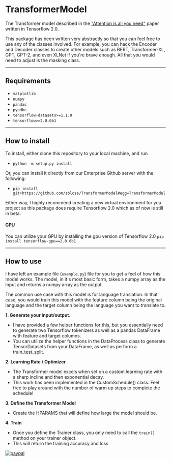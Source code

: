 # TransformerModel
The Transformer model described in the ["Attention is all you need"](https://arxiv.org/pdf/1706.03762.pdf) paper
written in Tensorflow 2.0.

This package has been written very abstractly so that you can feel free to use any of the classes involved. For example,
you can hack the Encoder and Decoder classes to create other models such as BERT, Transformer-XL, GPT, GPT-2, 
and even XLNet if you're brave enough. All that you would need to adjust is the masking class.

<hr >

## Requirements
* `matplotlib`
* `numpy`
* `pandas`
* `pyodbc`
* `tensorflow-datasets>=1.1.0`
* `tensorflow>=2.0.0b1`

<hr>

## How to install
To install, either clone this repository to your local machine, and run 
*   `python -m setup.py install`

Or, you can install it directly from our Enterprise Github server with the following:
*   `pip install git+https://github.com/zbloss/TransformerModel#egg=TransformerModel` 

Either way, I highly recommend creating a new virtual environment for you project as this package does require
Tensorflow 2.0 which as of now is still in beta.

#### GPU
You can utilize your GPU by installing the gpu version of Tensorflow 2.0
    `pip install tensorflow-gpu==2.0.0b1`
<hr>

## How to use
I have left an example file (`example.py`) file for you to get a feel of how this model works.
The model, in it's most basic form, takes a numpy array as the input and returns a numpy array as the output.

The common use case with this model is for language translation. In that case, you would train this model with the feature
column being the original language and the target column being the language you want to translate to.

<b>1. Generate your input/output.</b>   
*   I have provided a few helper functions for this, but you essentially need to generate two Tensorflow tokenizers
as well as a pandas DataFrame with feature and target columns. 
*   You can utilize the helper functions in the DataProcess class to generate TensorDatasets from your DataFrame,
    as well as perform a train_test_split.
    
<b>2. Learning Rate / Optimizer</b>
*   The Transformer model excels when set on a custom learning rate with a sharp incline and then 
    exponential decay.
*   This work has been implemented in the CustomSchedule() class. Feel free to play around with the 
    number of warm up steps to complete the schedule!
    
<b>3. Define the Transformer Model</b>
*   Create the HPARAMS that will define how large the model should be.
    
<b>4. Train</b>
*   Once you define the Trainer class, you only need to call the `train()` method on your trainer object.
* This will return the training accuracy and loss


[![paypal](https://www.paypalobjects.com/en_US/i/btn/btn_donateCC_LG.gif)](https://www.paypal.com/cgi-bin/webscr?cmd=_donations&business=7TZ7CL23G7BCQ&currency_code=USD&source=url)
